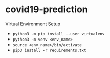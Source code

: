 # covid19-prediction
Virtual Environment Setup

- `python3 -m pip install --user virtualenv`
- `python3 -m venv <env_name>`
- `source <env_name>/bin/activate`
- `pip3 install -r requirements.txt`
